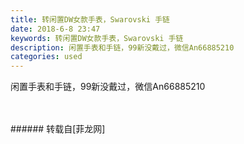 ```yaml
---
title: 转闲置DW女款手表，Swarovski 手链
date: 2018-6-8 23:47
keywords: 转闲置DW女款手表，Swarovski 手链
description: 闲置手表和手链，99新没戴过，微信An66885210
categories: used
---
```

<td class="t_f" id="postmessage_1403545">

闲置手表和手链，99新没戴过，微信An66885210<br/>
<img alt="" border="0" class="zoom" data-cf-modified-b98daa6e3a393d5700e73137-="" file="http://www.flw.ph/data/appbyme/upload/image/201806/08/foKdi6pamPgd.jpg" id="aimg_V7anl" lazyloadthumb="1" onclick="" onmouseover="" src="http://www.flw.ph/data/appbyme/upload/image/201806/08/foKdi6pamPgd.jpg"/><br/>
<br/>
<img alt="" border="0" class="zoom" data-cf-modified-b98daa6e3a393d5700e73137-="" file="http://www.flw.ph/data/appbyme/upload/image/201806/08/yZuPB9isrhcB.jpg" id="aimg_Dj833" lazyloadthumb="1" onclick="" onmouseover="" src="http://www.flw.ph/data/appbyme/upload/image/201806/08/yZuPB9isrhcB.jpg"/><br/>
<br/>
</td>
###### 转载自[菲龙网]